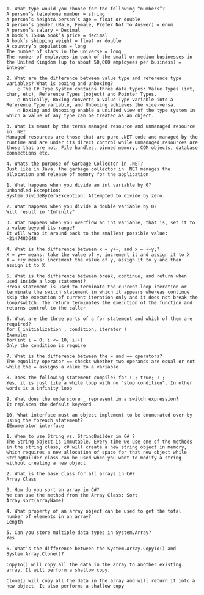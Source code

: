 	1. What type would you choose for the following “numbers”?
	A person’s telephone number = string
	A person’s heightA person’s age = float or double
	A person’s gender (Male, Female, Prefer Not To Answer) = enum
	A person’s salary = Decimal
	A book’s ISBNA book’s price = decimal
	A book’s shipping weight = float or double
	A country’s population = long
	The number of stars in the universe = long
	The number of employees in each of the small or medium businesses in the United Kingdom (up to about 50,000 employees per business) = integer
	
	2. What are the difference between value type and reference type variables? What is boxing and unboxing?
		○ The C# Type System contains three data types: Value Types (int, char, etc), Reference Types (object) and Pointer Types. 
		○ Basically, Boxing converts a Value Type variable into a Reference Type variable, and Unboxing achieves the vice-versa. 
		○ Boxing and Unboxing enable a unified view of the type system in which a value of any type can be treated as an object.

	3. What is meant by the terms managed resource and unmanaged resource in .NET
	Managed resources are those that are pure .NET code and managed by the runtime and are under its direct control while Unmanaged resources are those that are not. File handles, pinned memory, COM objects, database connections etc.
	
	4. Whats the purpose of Garbage Collector in .NET?
	Just like in Java, the garbage collector in .NET manages the allocation and release of memory for the application
	
	1. What happens when you divide an int variable by 0?
	Unhandled Exception:
	System.DivideByZeroException: Attempted to divide by zero.
	
	2. What happens when you divide a double variable by 0?
	Will result in "Infinity"
	
	3. What happens when you overflow an int variable, that is, set it to a value beyond its range?
	It will wrap it around back to the smallest possible value: -2147483648
	
	4. What is the difference between x = y++; and x = ++y;?
	X = y++ means: take the value of y, increment it and assign it to X
	X = ++y means: increment the value of y, assign it to y and then assign it to X
	
	5. What is the difference between break, continue, and return when used inside a loop statement?
	Break statement is used to terminate the current loop iteration or terminate the switch statement in which it appears whereas continue skip the execution of current iteration only and it does not break the loop/switch. The return terminates the execution of the function and returns control to the caller

	6. What are the three parts of a for statement and which of them are required?
	for ( initialization ; condition; iterator )
	Example:
	for(int i = 0; i <= 10; i++)
	Only the condition is require
	
	7. What is the difference between the = and == operators?
	The equality operator == checks whether two operands are equal or not while the = assigns a value to a variable
	
	8. Does the following statement compile? for ( ; true; ) ;
	Yes, it is just like a while loop with no "stop condition". In other words is a infinity loop
	
	9. What does the underscore _ represent in a switch expression?
	It replaces the default keyword
	
	10. What interface must an object implement to be enumerated over by using the foreach statement?
	IEnumerator interface
	
	1. When to use String vs. StringBuilder in C# ?
	The String object is immutable. Every time we use one of the methods in the string class, c# will create a new string object in memory, which requires a new allocation of space for that new object while StringBuilder class can be used when you want to modify a string without creating a new object
	
	2. What is the base class for all arrays in C#?
	Array Class
	
	3. How do you sort an array in C#?
	We can use the method from the Array Class: Sort
	Array.sort(arrayName)
	
	4. What property of an array object can be used to get the total number of elements in an array?
	Length
	
	5. Can you store multiple data types in System.Array?
	Yes
	
	6. What’s the difference between the System.Array.CopyTo() and System.Array.Clone()?
	
	CopyTo() will copy all the data in the array to another existing array. It will perform a shallow copy.
	
	Clone() will copy all the data in the array and will return it into a new object. It also performs a shallow copy
	

